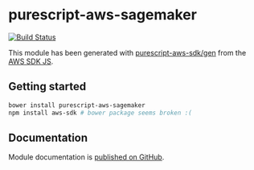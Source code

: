 # purescript-aws-sagemaker

[![Build Status](https://app.wercker.com/status/5909b9e96d1080804b17a28f72f87b6b/s/master)](https://app.wercker.com/project/byKey/5909b9e96d1080804b17a28f72f87b6b)

This module has been generated with [purescript-aws-sdk/gen](https://github.com/purescript-aws-sdk/gen) from the [AWS SDK JS](https://github.com/aws/aws-sdk-js).

## Getting started

```sh
bower install purescript-aws-sagemaker
npm install aws-sdk # bower package seems broken :(
```

## Documentation

Module documentation is [published on GitHub](https://github.com/purescript-aws-sdk/purescript-aws-sagemaker/tree/master/docs).
